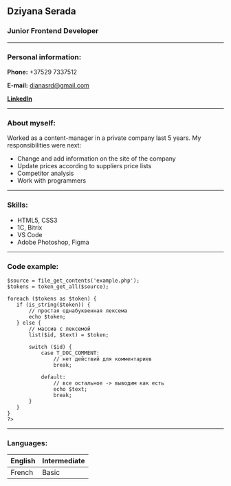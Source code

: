 ## Dziyana Serada
### Junior Frontend Developer
---

### Personal information:
 **Phone:** +37529 7337512

 **E-mail:** dianasrd@gmail.com

 [**LinkedIn**](https://www.linkedin.com/feed/)
 
 ---

### About myself:
Worked as a content-manager in a private company last 5 years. My responsibilities were next:
* Change and add information on the site of the company
* Update prices according to suppliers price lists
* Competitor analysis
* Work with programmers

---

### Skills:
* HTML5, CSS3
* 1C, Bitrix
* VS Code
* Adobe Photoshop, Figma

---

### Code example:

```<?php
$source = file_get_contents('example.php');
$tokens = token_get_all($source);

foreach ($tokens as $token) {
   if (is_string($token)) {
       // простая однабуквенная лексема
       echo $token;
   } else {
       // массив с лексемой
       list($id, $text) = $token;

       switch ($id) {
           case T_DOC_COMMENT:
               // нет действий для комментариев
               break;

           default:
               // все остальное -> выводим как есть
               echo $text;
               break;
       }
   }
}
?>
```

---

### Languages:

English    |  Intermediate
-----------|:-------------
French     |   Basic
